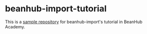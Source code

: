 # beanhub-import-tutorial

This is a [sample repository](https://academy.beanhub.io/automation/beanhub-import/step-by-step/) for beanhub-import's tutorial in BeanHub Academy.
